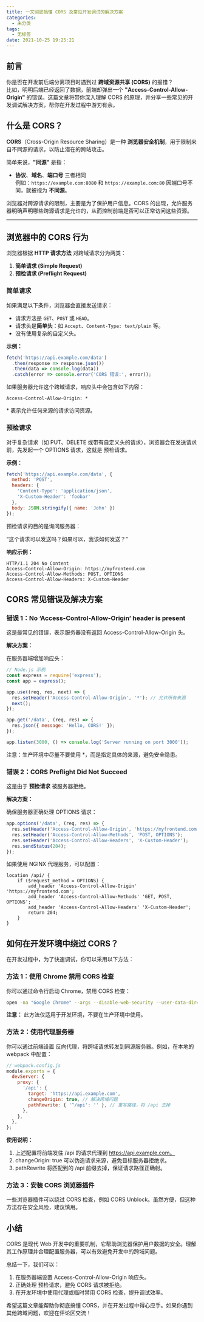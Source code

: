 ```yaml
---
title: 一文彻底搞懂 CORS 及常见开发调试的解决方案
categories:
  - 未分类
tags:
  - 无标签
date: 2021-10-25 19:25:21
---
```


## 前言

你是否在开发前后端分离项目时遇到过 **跨域资源共享 (CORS)** 的报错？  
比如，明明后端已经返回了数据，前端却弹出一个 **"Access-Control-Allow-Origin"** 的错误。这篇文章将带你深入理解 CORS 的原理，并分享一些常见的开发调试解决方案，帮你在开发过程中游刃有余。

## 什么是 CORS？

**CORS**（Cross-Origin Resource Sharing）是一种 **浏览器安全机制**，用于限制来自不同源的请求，以防止潜在的跨站攻击。

简单来说，**"同源"** 是指：  
- **协议**、**域名**、**端口号** 三者相同  
  例如：`https://example.com:8080` 和 `https://example.com:80` 因端口号不同，就被视为 **不同源**。

浏览器对跨源请求的限制，主要是为了保护用户信息。CORS 的出现，允许服务器明确声明哪些跨源请求是允许的，从而控制前端是否可以正常访问这些资源。

---

## 浏览器中的 CORS 行为

浏览器根据 **HTTP 请求方法** 对跨域请求分为两类：

1. **简单请求 (Simple Request)**  
2. **预检请求 (Preflight Request)**  

### 简单请求

如果满足以下条件，浏览器会直接发送请求：

- 请求方法是 `GET`、`POST` 或 `HEAD`。
- 请求头是**简单头**：如 `Accept`、`Content-Type: text/plain` 等。
- 没有使用复杂的自定义头。

**示例：**
```javascript
fetch('https://api.example.com/data')
  .then(response => response.json())
  .then(data => console.log(data))
  .catch(error => console.error('CORS 错误:', error));
```

如果服务器允许这个跨域请求，响应头中会包含如下内容：

```
Access-Control-Allow-Origin: *
```

\* 表示允许任何来源的请求访问资源。

### 预检请求

对于复杂请求（如 PUT、DELETE 或带有自定义头的请求），浏览器会在发送请求前，先发起一个 OPTIONS 请求，这就是 预检请求。

**示例：**
```javascript
fetch('https://api.example.com/data', {
  method: 'POST',
  headers: {
    'Content-Type': 'application/json',
    'X-Custom-Header': 'foobar'
  },
  body: JSON.stringify({ name: 'John' })
});
```

预检请求的目的是询问服务器：

“这个请求可以发送吗？如果可以，我该如何发送？”

**响应示例：**
```http
HTTP/1.1 204 No Content
Access-Control-Allow-Origin: https://myfrontend.com
Access-Control-Allow-Methods: POST, OPTIONS
Access-Control-Allow-Headers: X-Custom-Header
```

## CORS 常见错误及解决方案

### 错误 1：No ‘Access-Control-Allow-Origin’ header is present

这是最常见的错误，表示服务器没有返回 Access-Control-Allow-Origin 头。

**解决方案：**

在服务器端增加响应头：

```javascript
// Node.js 示例
const express = require('express');
const app = express();

app.use((req, res, next) => {
  res.setHeader('Access-Control-Allow-Origin', '*'); // 允许所有来源
  next();
});

app.get('/data', (req, res) => {
  res.json({ message: 'Hello, CORS!' });
});

app.listen(3000, () => console.log('Server running on port 3000'));
```

注意：生产环境中尽量不要使用 *，而是指定具体的来源，避免安全隐患。

### 错误 2：CORS Preflight Did Not Succeed

这是由于 **预检请求** 被服务器拒绝。

**解决方案：**

确保服务器正确处理 OPTIONS 请求：

```javascript
app.options('/data', (req, res) => {
  res.setHeader('Access-Control-Allow-Origin', 'https://myfrontend.com');
  res.setHeader('Access-Control-Allow-Methods', 'POST, OPTIONS');
  res.setHeader('Access-Control-Allow-Headers', 'X-Custom-Header');
  res.sendStatus(204);
});
```

如果使用 NGINX 代理服务，可以配置：

```nginx
location /api/ {
    if ($request_method = OPTIONS) {
        add_header 'Access-Control-Allow-Origin' 'https://myfrontend.com';
        add_header 'Access-Control-Allow-Methods' 'GET, POST, OPTIONS';
        add_header 'Access-Control-Allow-Headers' 'X-Custom-Header';
        return 204;
    }
}
```

## 如何在开发环境中绕过 CORS？

在开发过程中，为了快速调试，你可以采用以下方法：

### 方法 1：使用 Chrome 禁用 CORS 检查

你可以通过命令行启动 Chrome，禁用 CORS 检查：

```bash
open -na "Google Chrome" --args --disable-web-security --user-data-dir=/tmp/cors
```

**注意：** 此方法仅适用于开发环境，不要在生产环境中使用。

### 方法 2：使用代理服务器

你可以通过前端设置 反向代理，将跨域请求转发到同源服务器。例如，在本地的 webpack 中配置：

```javascript
// webpack.config.js
module.exports = {
  devServer: {
    proxy: {
      '/api': {
        target: 'https://api.example.com',
        changeOrigin: true, // 解决跨域问题
        pathRewrite: { '^/api': '' }, // 重写路径，将 /api 去掉
      },
    },
  },
};
```

**使用说明：**

1. 上述配置将前端发往 /api 的请求代理到 https://api.example.com。
2. changeOrigin: true 可以伪造请求来源，避免目标服务器拒绝求。
3. pathRewrite 将匹配到的 /api 前缀去掉，保证请求路径正确射。

### 方法 3：安装 CORS 浏览器插件

一些浏览器插件可以绕过 CORS 检查，例如 CORS Unblock。虽然方便，但这种方法存在安全风险，建议慎用。

## 小结

CORS 是现代 Web 开发中的重要机制，它帮助浏览器保护用户数据的安全。理解其工作原理并合理配置服务器，可以有效避免开发中的跨域问题。

总结一下，我们可以：

1. 在服务器端设置 Access-Control-Allow-Origin 响应头。
2. 正确处理 预检请求，避免 CORS 请求被拒绝。
3. 在开发环境中使用代理或临时禁用 CORS 检查，提升调试效率。

希望这篇文章能帮助你彻底搞懂 CORS，并在开发过程中得心应手。如果你遇到其他跨域问题，欢迎在评论区交流！

